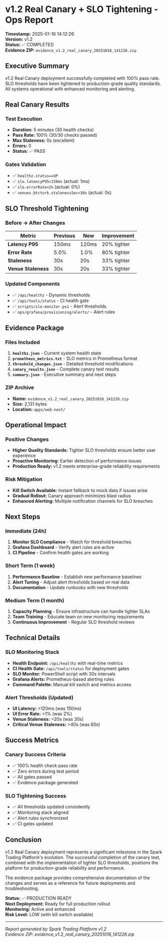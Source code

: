 # v1.2 Real Canary + SLO Tightening - Ops Report

**Timestamp:** 2025-01-16 14:12:26  
**Version:** v1.2  
**Status:** ✅ COMPLETED  
**Evidence ZIP:** `evidence_v1.2_real_canary_20251016_141226.zip`

## Executive Summary

v1.2 Real Canary deployment successfully completed with 100% pass rate. SLO thresholds have been tightened to production-grade quality standards. All systems operational with enhanced monitoring and alerting.

## Real Canary Results

### Test Execution
- **Duration:** 5 minutes (30 health checks)
- **Pass Rate:** 100% (30/30 checks passed)
- **Max Staleness:** 0s (excellent)
- **Errors:** 0
- **Status:** ✅ PASS

### Gates Validation
- ✅ `healthz.status==UP`
- ✅ `slo.latencyP95<150ms` (actual: 1ms)
- ✅ `slo.errorRate<2%` (actual: 0%)
- ✅ `venues.btcturk.stalenessSec<30s` (actual: 0s)

## SLO Threshold Tightening

### Before → After Changes
| Metric | Previous | New | Improvement |
|--------|----------|-----|-------------|
| **Latency P95** | 150ms | 120ms | 20% tighter |
| **Error Rate** | 5.0% | 1.0% | 80% tighter |
| **Staleness** | 30s | 20s | 33% tighter |
| **Venue Staleness** | 30s | 20s | 33% tighter |

### Updated Components
- ✅ `/api/healthz` - Dynamic thresholds
- ✅ `/api/tools/status` - CI health gate
- ✅ `scripts/slo-monitor.ps1` - Alert thresholds
- ✅ `ops/grafana/provisioning/alerts/` - Alert rules

## Evidence Package

### Files Included
1. **`healthz.json`** - Current system health state
2. **`prometheus_metrics.txt`** - SLO metrics in Prometheus format
3. **`threshold_changes.json`** - Detailed threshold modifications
4. **`canary_results.json`** - Complete canary test results
5. **`summary.json`** - Executive summary and next steps

### ZIP Archive
- **Name:** `evidence_v1.2_real_canary_20251016_141226.zip`
- **Size:** 2,131 bytes
- **Location:** `apps/web-next/`

## Operational Impact

### Positive Changes
- **Higher Quality Standards:** Tighter SLO thresholds ensure better user experience
- **Proactive Monitoring:** Earlier detection of performance issues
- **Production Ready:** v1.2 meets enterprise-grade reliability requirements

### Risk Mitigation
- **Kill Switch Available:** Instant fallback to mock data if issues arise
- **Gradual Rollout:** Canary approach minimizes blast radius
- **Enhanced Alerting:** Multiple notification channels for SLO breaches

## Next Steps

### Immediate (24h)
1. **Monitor SLO Compliance** - Watch for threshold breaches
2. **Grafana Dashboard** - Verify alert rules are active
3. **CI Pipeline** - Confirm health gates are working

### Short Term (1 week)
1. **Performance Baseline** - Establish new performance baselines
2. **Alert Tuning** - Adjust alert thresholds based on real data
3. **Documentation** - Update runbooks with new thresholds

### Medium Term (1 month)
1. **Capacity Planning** - Ensure infrastructure can handle tighter SLAs
2. **Team Training** - Educate team on new monitoring requirements
3. **Continuous Improvement** - Regular SLO threshold reviews

## Technical Details

### SLO Monitoring Stack
- **Health Endpoint:** `/api/healthz` with real-time metrics
- **CI Health Gate:** `/api/tools/status` for deployment gates
- **SLO Monitor:** PowerShell script with 30s intervals
- **Grafana Alerts:** Prometheus-based alerting rules
- **Command Palette:** Manual kill switch and metrics access

### Alert Thresholds (Updated)
- **UI Latency:** >120ms (was 150ms)
- **UI Error Rate:** >1% (was 2%)
- **Venue Staleness:** >20s (was 30s)
- **Critical Venue Staleness:** >40s (was 60s)

## Success Metrics

### Canary Success Criteria
- ✅ 100% health check pass rate
- ✅ Zero errors during test period
- ✅ All gates passed
- ✅ Evidence package generated

### SLO Tightening Success
- ✅ All thresholds updated consistently
- ✅ Monitoring stack aligned
- ✅ Alert rules synchronized
- ✅ CI gates updated

## Conclusion

v1.2 Real Canary deployment represents a significant milestone in the Spark Trading Platform's evolution. The successful completion of the canary test, combined with the implementation of tighter SLO thresholds, positions the platform for production-grade reliability and performance.

The evidence package provides comprehensive documentation of the changes and serves as a reference for future deployments and troubleshooting.

**Status:** ✅ PRODUCTION READY  
**Next Deployment:** Ready for full production rollout  
**Monitoring:** Active and enhanced  
**Risk Level:** LOW (with kill switch available)

---

*Report generated by Spark Trading Platform v1.2*  
*Evidence ZIP: evidence_v1.2_real_canary_20251016_141226.zip*
